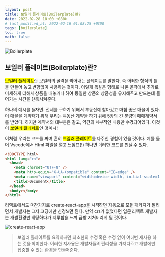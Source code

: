```yaml
---
layout: post
title: 보일러 플레이트(Boilerplate)란?
date: 2022-02-28 18:00 +0800
# last_modified_at: 2022-02-16 01:08:25 +0800
tags: [boilerplate]
toc: true
math: false
---
```


![Boilerplate](https://c8.alamy.com/comp/C216T5/steam-locomotive-boiler-under-repair-with-fire-tubes-removed-and-front-C216T5.jpg)

## 보일러 플레이트(Boilerplate)란?

<mark>보일러 플레이트</mark>란 보일러의 골격을 찍어내는 플레이트를 말한다. 즉 어떠한 형식의 틀을 만들어 놓고 변함없이 사용하는 것이다. 이렇게 똑같은 형태로 나온 골격에서 추가로 미세하게 더해서 상품을 내놓거나 하여 동일한 상품의 상품성을 유지해주고 만드는데 들어가는 시간을 단축시켜준다.

하나의 예시를 들자면. 전세를 구하기 위해서 부동산에 찾아갔고 마침 좋은 매물이 있다. 이 매물을 계약하기 위해 우리는 부동산 계약을 하기 위해 5장의 긴 분량의 매매계약서를 받았다. 하지만 계약서의 대부분은 같고, 약간의 세부적인 내용만 수정되어있다. 이것이 <mark>보일러 플레이트</mark>인 것이다!

이처럼 우리는 코드를 짜며 흔히 <mark>보일러 플레이트</mark>를 마주친 경험이 있을 것이다. 예를 들어 Vscode에서 Html 파일을 열고 느낌표(!) 하나면 이러한 코드를 만날 수 있다.

```html
<!DOCTYPE html>
<html lang="en">
  <head>
    <meta charset="UTF-8" />
    <meta http-equiv="X-UA-Compatible" content="IE=edge" />
    <meta name="viewport" content="width=device-width, initial-scale=1.0" />
    <title>Document</title>
  </head>
  <body></body>
</html>
```

리액트에서도 마찬가지로 create-react-app을 시작하면 자동으로 모듈 패키지가 깔리면서 개발자는 그저 코딩에만 신경쓰면 된다. 만약 cra가 없었다면 입문 리액트 개발자는 개봘환경만 세팅하다가 지루함을 느껴 금방 지쳐버리게 될 것이다.

![create-react-app](https://miro.medium.com/max/696/0*-hl5tR5sBHW-ME7d)

> 보일러 플레이트를 요약하자면 최소한의 수정 혹은 수정 없이 여러번 재사용 하는 것을 의미한다. 이러한 재사용은 개발자들의 편리성을 가져다주고 개발에만 집중할 수 있는 환경을 만들어준다.

